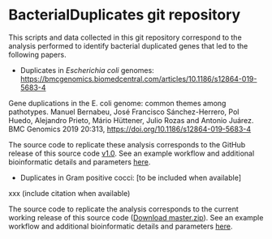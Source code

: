 # BacterialDuplicates git repository

This scripts and data collected in this git repository correspond to the analysis performed to identify bacterial duplicated genes that led to the following papers. 

- Duplicates in *Escherichia coli* genomes: https://bmcgenomics.biomedcentral.com/articles/10.1186/s12864-019-5683-4

Gene duplications in the E. coli genome: common themes among pathotypes. Manuel Bernabeu, José Francisco Sánchez-Herrero, Pol Huedo, Alejandro Prieto, Mário Hüttener, Julio Rozas and Antonio Juárez. BMC Genomics 2019 20:313, https://doi.org/10.1186/s12864-019-5683-4

The source code to replicate these analysis corresponds to the GitHub release of this source code [v1.0](https://github.com/molevol-ub/BacterialDuplicates/releases/tag/v1.0). See an example workflow and additional bioinformatic details and parameters [here](https://github.com/molevol-ub/BacterialDuplicates/blob/master/Ecoli/Ecoli_genome.md).

- Duplicates in Gram positive cocci: [to be included when available]

xxx (include citation when available)

The source code to replicate the analysis corresponds to the current working release of this source code ([Download master.zip](https://github.com/molevol-ub/BacterialDuplicates/archive/master.zip)). See an example workflow and additional bioinformatic details and parameters [here](https://github.com/molevol-ub/BacterialDuplicates/blob/master/Gram_positive/Gram_positive.md).


